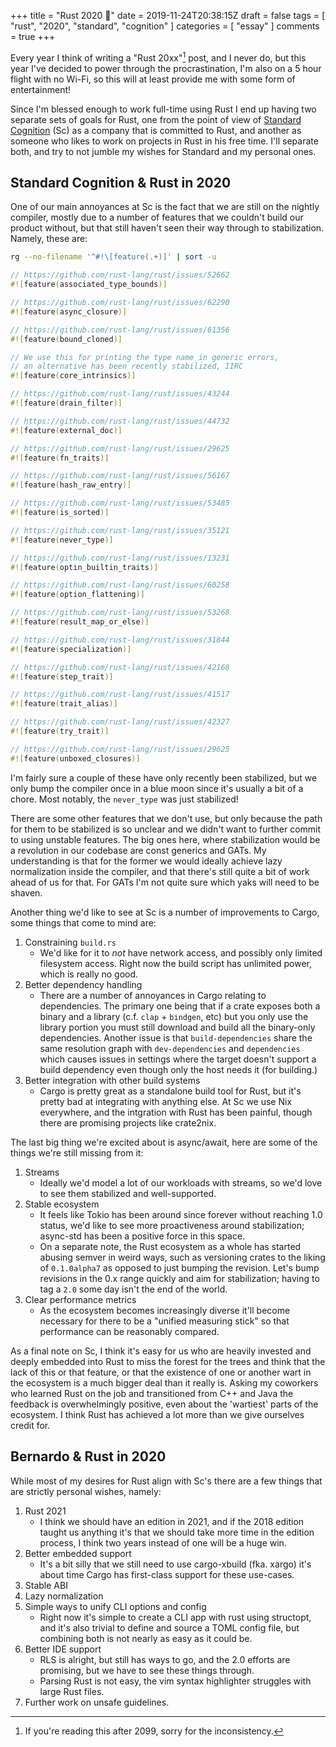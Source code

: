 +++
title = "Rust 2020 🦀"
date = 2019-11-24T20:38:15Z
draft = false
tags = [ "rust", "2020", "standard", "cognition" ]
categories = [ "essay" ]
comments = true
+++

Every year I think of writing a "Rust 20xx"[^1] post, and I never do, but this
year I've decided to power through the procrastination, I'm also on a 5 hour
flight with no Wi-Fi, so this will at least provide me with some form of
entertainment!

Since I'm blessed enough to work full-time using Rust I end up having two
separate sets of goals for Rust, one from the point of view of [Standard
Cognition][stcg] (Sc) as a company that is committed to Rust, and another as
someone who likes to work on projects in Rust in his free time. I'll separate
both, and try to not jumble my wishes for Standard and my personal ones.

## Standard Cognition & Rust in 2020

One of our main annoyances at Sc is the fact that we are still on the nightly
compiler, mostly due to a number of features that we couldn't build our
product without, but that still haven't seen their way through to
stabilization. Namely, these are:

```Bash
rg --no-filename '^#!\[feature(.+)]' | sort -u
```

```Rust
// https://github.com/rust-lang/rust/issues/52662
#![feature(associated_type_bounds)]

// https://github.com/rust-lang/rust/issues/62290
#![feature(async_closure)]

// https://github.com/rust-lang/rust/issues/61356
#![feature(bound_cloned)]

// We use this for printing the type name in generic errors,
// an alternative has been recently stabilized, IIRC
#![feature(core_intrinsics)]

// https://github.com/rust-lang/rust/issues/43244
#![feature(drain_filter)]

// https://github.com/rust-lang/rust/issues/44732
#![feature(external_doc)]

// https://github.com/rust-lang/rust/issues/29625
#![feature(fn_traits)]

// https://github.com/rust-lang/rust/issues/56167
#![feature(hash_raw_entry)]

// https://github.com/rust-lang/rust/issues/53485
#![feature(is_sorted)]

// https://github.com/rust-lang/rust/issues/35121
#![feature(never_type)]

// https://github.com/rust-lang/rust/issues/13231
#![feature(optin_builtin_traits)]

// https://github.com/rust-lang/rust/issues/60258
#![feature(option_flattening)]

// https://github.com/rust-lang/rust/issues/53268
#![feature(result_map_or_else)]

// https://github.com/rust-lang/rust/issues/31844
#![feature(specialization)]

// https://github.com/rust-lang/rust/issues/42168
#![feature(step_trait)]

// https://github.com/rust-lang/rust/issues/41517
#![feature(trait_alias)]

// https://github.com/rust-lang/rust/issues/42327
#![feature(try_trait)]

// https://github.com/rust-lang/rust/issues/29625
#![feature(unboxed_closures)]
```

I'm fairly sure a couple of these have only recently been stabilized, but we
only bump the compiler once in a blue moon since it's usually a bit of a
chore. Most notably,  the `never_type` was just stabilized!

There are some other features that we don't use, but only because the path for
them to be stabilized is so unclear and we didn't want to further commit to
using unstable features. The big ones here, where stabilization would be a
revolution in our codebase are const generics and GATs. My understanding is
that for the former we would ideally achieve lazy normalization inside the
compiler, and that there's still quite a bit of work ahead of us for that. For
GATs I'm not quite sure which yaks will need to be shaven.

Another thing we'd like to see at Sc is a number of improvements to Cargo,
some things that come to mind are:

1. Constraining `build.rs`
   - We'd like for it to _not_ have network access, and possibly only
       limited filesystem access. Right now the build script has unlimited
       power, which is really no good.
1. Better dependency handling
   - There are a number of annoyances in Cargo relating to
       dependencies. The primary one being that if a crate exposes both a
       binary and a library (c.f. `clap` + `bindgen`, etc) but you only use
       the library portion you must still download and build all the
       binary-only dependencies. Another issue is that
       `build-dependencies` share the same resolution graph with
       `dev-dependencies` and `dependencies` which causes issues in
       settings where the target doesn't support a build dependency even
       though only the host needs it (for building.)
1. Better integration with other build systems
   - Cargo is pretty great as a standalone build tool for Rust, but it's
       pretty bad at integrating with anything else. At Sc we use Nix
       everywhere, and the intgration with Rust has been painful, though
       there are promising projects like crate2nix.

The last big thing we're excited about is async/await, here are some of the
things we're still missing from it:

1. Streams
   - Ideally we'd model a lot of our workloads with streams, so we'd love to
       see them stabilized and well-supported.
1. Stable ecosystem
   - It feels like Tokio has been around since forever without reaching 1.0
       status, we'd like to see more proactiveness around stabilization;
       async-std has been a positive force in this space.
   - On a separate note, the Rust ecosystem as a whole has started abusing
       semver in weird ways, such as versioning crates to the liking of
       `0.1.0alpha7` as opposed to just bumping the revision. Let's bump
       revisions in the 0.x range quickly and aim for stabilization; having to
       tag a `2.0` some day isn't the end of the world.
1. Clear performance metrics
   - As the ecosystem becomes increasingly diverse it'll become necessary
       for there to be a "unified measuring stick" so that performance can be
       reasonably compared.

As a final note on Sc, I think it's easy for us who are heavily invested and
deeply embedded into Rust to miss the forest for the trees and think that the
lack of this or that feature, or that the existence of one or another wart in
the ecosystem is a much bigger deal than it really is. Asking my coworkers who
learned Rust on the job and transitioned from C++ and Java the feedback is
overwhelmingly positive, even about the 'wartiest' parts of the ecosystem. I
think Rust has achieved a lot more than we give ourselves credit for.

## Bernardo & Rust in 2020

While most of my desires for Rust align with Sc's there are a few things that
are strictly personal wishes, namely:

1. Rust 2021
   - I think we should have an edition in 2021, and if the 2018 edition
       taught us anything it's that we should take more time in the edition
       process, I think two years instead of one will be a huge win.
1. Better embedded support
   - It's a bit silly that we still need to use cargo-xbuild (fka. xargo)
       it's about time Cargo has first-class support for these use-cases.
1. Stable ABI
1. Lazy normalization
1. Simple ways to unify CLI options and config
   - Right now it's simple to create a CLI app with rust using
       structopt, and it's also trivial to define and source a TOML config
       file, but combining both is not nearly as easy as it could be.
1. Better IDE support
   - RLS is alright, but still has ways to go, and the 2.0 efforts are
       promising, but we have to see these things through.
   - Parsing Rust is not easy, the vim syntax highlighter struggles with
       large Rust files.
1. Further work on unsafe guidelines.

[^1]: If you're reading this after 2099, sorry for the inconsistency.

[stcg]: https://standard.ai
